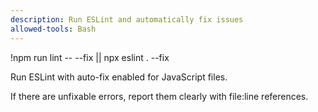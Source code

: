```yaml
---
description: Run ESLint and automatically fix issues
allowed-tools: Bash
---
```


!npm run lint -- --fix || npx eslint . --fix

Run ESLint with auto-fix enabled for JavaScript files.

If there are unfixable errors, report them clearly with file:line references.
